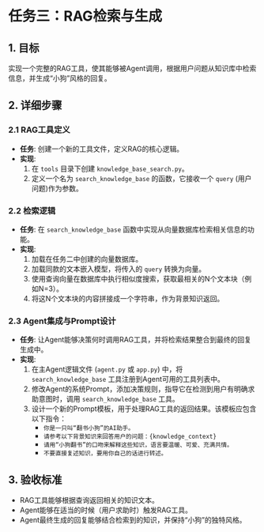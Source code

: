 # 任务三：RAG检索与生成

## 1. 目标

实现一个完整的RAG工具，使其能够被Agent调用，根据用户问题从知识库中检索信息，并生成“小狗”风格的回复。

## 2. 详细步骤

### 2.1 RAG工具定义

-   **任务**: 创建一个新的工具文件，定义RAG的核心逻辑。
-   **实现**:
    1.  在 `tools` 目录下创建 `knowledge_base_search.py`。
    2.  定义一个名为 `search_knowledge_base` 的函数，它接收一个 `query` (用户问题)作为参数。

### 2.2 检索逻辑

-   **任务**: 在 `search_knowledge_base` 函数中实现从向量数据库检索相关信息的功能。
-   **实现**:
    1.  加载在任务二中创建的向量数据库。
    2.  加载同款的文本嵌入模型，将传入的 `query` 转换为向量。
    3.  使用查询向量在数据库中执行相似度搜索，获取最相关的N个文本块（例如N=3）。
    4.  将这N个文本块的内容拼接成一个字符串，作为背景知识返回。

### 2.3 Agent集成与Prompt设计

-   **任务**: 让Agent能够决策何时调用RAG工具，并将检索结果整合到最终的回复生成中。
-   **实现**:
    1.  在主Agent逻辑文件 (`agent.py` 或 `app.py`) 中，将 `search_knowledge_base` 工具注册到Agent可用的工具列表中。
    2.  修改Agent的系统Prompt，添加决策规则，指导它在检测到用户有明确求助意图时，调用 `search_knowledge_base` 工具。
    3.  设计一个新的Prompt模板，用于处理RAG工具的返回结果。该模板应包含以下指令：
        -   `你是一只叫“翻书小狗”的AI助手。`
        -   `请参考以下背景知识来回答用户的问题：{knowledge_context}`
        -   `请用“小狗翻书”的口吻来解释这些知识，语言要温暖、可爱、充满共情。`
        -   `不要直接复述知识，要用你自己的话进行转述。`

## 3. 验收标准

-   RAG工具能够根据查询返回相关的知识文本。
-   Agent能够在适当的时候（用户求助时）触发RAG工具。
-   Agent最终生成的回复能够结合检索到的知识，并保持“小狗”的独特风格。
